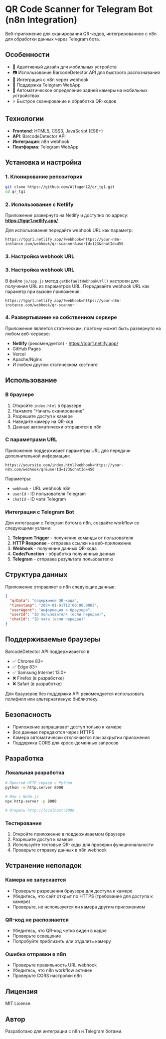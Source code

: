 # QR Code Scanner for Telegram Bot (n8n Integration)

Веб-приложение для сканирования QR-кодов, интегрированное с n8n для обработки данных через Telegram бота.

## Особенности

- 📱 Адаптивный дизайн для мобильных устройств
- 📷 Использование BarcodeDetector API для быстрого распознавания
- 🔗 Интеграция с n8n через webhook
- 💬 Поддержка Telegram WebApp
- 🎯 Автоматическое определение задней камеры на мобильных устройствах
- ⚡ Быстрое сканирование и обработка QR-кодов

## Технологии

- **Frontend**: HTML5, CSS3, JavaScript (ES6+)
- **API**: BarcodeDetector API
- **Интеграция**: n8n webhook
- **Платформа**: Telegram WebApp

## Установка и настройка

### 1. Клонирование репозитория

```bash
git clone https://github.com/Alfagen12/qr_tg1.git
cd qr_tg1
```

### 2. Использование с Netlify

Приложение развернуто на Netlify и доступно по адресу:
**https://tgqr1.netlify.app/**

Для использования передайте webhook URL как параметр:
```
https://tgqr1.netlify.app/?webhook=https://your-n8n-instance.com/webhook/qr-scanner&userId=123&chatId=456
```

### 3. Настройка webhook URL

### 3. Настройка webhook URL

В файле `js/app.js` метод `getDefaultWebhookUrl()` настроен для получения URL из параметров URL.
Передавайте webhook URL как параметр при вызове приложения:

```
https://tgqr1.netlify.app/?webhook=https://your-n8n-instance.com/webhook/qr-scanner
```

### 4. Развертывание на собственном сервере

Приложение является статическим, поэтому может быть развернуто на любом веб-сервере:

- **Netlify** (рекомендуется) - https://tgqr1.netlify.app/
- GitHub Pages
- Vercel  
- Apache/Nginx
- И любом другом статическом хостинге

## Использование

### В браузере

1. Откройте `index.html` в браузере
2. Нажмите "Начать сканирование"
3. Разрешите доступ к камере
4. Наведите камеру на QR-код
5. Данные автоматически отправятся в n8n

### С параметрами URL

Приложение поддерживает параметры URL для передачи дополнительной информации:

```
https://yoursite.com/index.html?webhook=https://your-n8n.com/webhook/qr&userId=123&chatId=456
```

Параметры:
- `webhook` - URL webhook n8n
- `userId` - ID пользователя Telegram
- `chatId` - ID чата Telegram

### Интеграция с Telegram Bot

Для интеграции с Telegram ботом в n8n, создайте workflow со следующими узлами:

1. **Telegram Trigger** - получение команды от пользователя
2. **HTTP Response** - отправка ссылки на веб-приложение
3. **Webhook** - получение данных QR-кода
4. **Code/Function** - обработка полученных данных
5. **Telegram** - отправка результата пользователю

## Структура данных

Приложение отправляет в n8n следующие данные:

```json
{
  "qrData": "содержимое QR-кода",
  "timestamp": "2024-01-01T12:00:00.000Z",
  "userAgent": "информация о браузере",
  "userId": "ID пользователя (если передан)",
  "chatId": "ID чата (если передан)"
}
```

## Поддерживаемые браузеры

BarcodeDetector API поддерживается в:
- ✅ Chrome 83+
- ✅ Edge 83+
- ✅ Samsung Internet 13.0+
- ❌ Firefox (в разработке)
- ❌ Safari (в разработке)

Для браузеров без поддержки API рекомендуется использовать полифилл или альтернативную библиотеку.

## Безопасность

- Приложение запрашивает доступ только к камере
- Все данные передаются через HTTPS
- Камера автоматически отключается при закрытии приложения
- Поддержка CORS для кросс-доменных запросов

## Разработка

### Локальная разработка

```bash
# Простой HTTP сервер с Python
python -m http.server 8000

# Или с Node.js
npx http-server -p 8000

# Открыть http://localhost:8000
```

### Тестирование

1. Откройте приложение в поддерживаемом браузере
2. Разрешите доступ к камере
3. Используйте тестовые QR-коды для проверки функциональности
4. Проверьте отправку данных в n8n webhook

## Устранение неполадок

### Камера не запускается

- Проверьте разрешения браузера для доступа к камере
- Убедитесь, что сайт открыт по HTTPS (требование для доступа к камере)
- Проверьте, не используется ли камера другим приложением

### QR-код не распознается

- Убедитесь, что QR-код четко виден в кадре
- Проверьте освещение
- Попробуйте приблизить или отдалить камеру

### Ошибка отправки в n8n

- Проверьте правильность URL webhook
- Убедитесь, что n8n workflow активен
- Проверьте CORS настройки n8n

## Лицензия

MIT License

## Автор

Разработано для интеграции с n8n и Telegram ботами.
